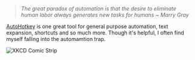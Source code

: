 > *The great paradox of automation is that*
> *the desire to eliminate human labor*
> *always generates new tasks for humans*
> *~ Marry Gray*

[AutoHotkey](https://www.autohotkey.com/) is one great tool for general purpose automation, text expansion, shortcuts and so much more. Though it's helpful, I often find myself falling into the automamtion trap.


![XKCD Comic Strip](https://imgs.xkcd.com/comics/automation.png)
